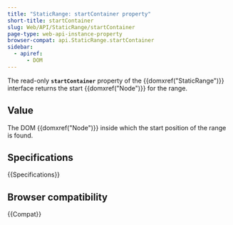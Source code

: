 ```yaml
---
title: "StaticRange: startContainer property"
short-title: startContainer
slug: Web/API/StaticRange/startContainer
page-type: web-api-instance-property
browser-compat: api.StaticRange.startContainer
sidebar:
  - apiref:
      - DOM
---
```


The read-only **`startContainer`**
property of the {{domxref("StaticRange")}} interface returns the start
{{domxref("Node")}} for the range.

## Value

The DOM {{domxref("Node")}} inside which the start position of the range is found.

## Specifications

{{Specifications}}

## Browser compatibility

{{Compat}}
